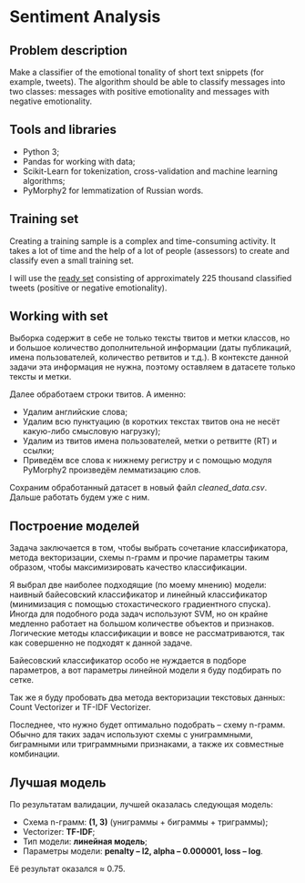 # Sentiment Analysis

## Problem description

Make a classifier of the emotional tonality of short text snippets (for example, tweets). The algorithm should be able to classify messages into two classes: messages with positive emotionality and messages with negative emotionality.

## Tools and libraries

* Python 3;
* Pandas for working with data;
* Scikit-Learn for tokenization, cross-validation and machine learning algorithms;
* PyMorphy2 for lemmatization of Russian words.

## Training set

Creating a training sample is a complex and time-consuming activity. It takes a lot of time and the help of a lot of people (assessors) to create and classify even a small training set.

I will use the [ready set](http://study.mokoron.com/) consisting of approximately 225 thousand classified tweets (positive or negative emotionality).

## Working with set

Выборка содержит в себе не только тексты твитов и метки классов, но и большое количество дополнительной информации (даты публикаций, имена пользователей, количество ретвитов и т.д.). В контексте данной задачи эта информация не нужна, поэтому оставляем в датасете только тексты и метки.

Далее обработаем строки твитов. А именно:

* Удалим английские слова;
* Удалим всю пунктуацию (в коротких текстах твитов она не несёт какую-либо смысловую нагрузку);
* Удалим из твитов имена пользователей, метки о ретвитте (RT) и ссылки;
* Приведём все слова к нижнему регистру и с помощью модуля PyMorphy2 произведём лемматизацию слов.

Сохраним обработанный датасет в новый файл _cleaned_data.csv_. Дальше работать будем уже с ним.

## Построение моделей

Задача заключается в том, чтобы выбрать сочетание классификатора, метода векторизации, схемы n-грамм и прочие параметры таким образом, чтобы максимизировать качество классификации.

Я выбрал две наиболее подходящие (по моему мнению) модели: наивный байесовский классификатор и линейный классификатор (минимизация с помощью стохастического градиентного спуска). Иногда для подобного рода задач используют SVM, но он крайне медленно работает на большом количестве объектов и признаков. Логические методы классификации и вовсе не рассматриваются, так как совершенно не подходят к данной задаче.

Байесовский классификатор особо не нуждается в подборе параметров, а вот параметры линейной модели я буду подбирать по сетке.

Так же я буду пробовать два метода векторизации текстовых данных: Count Vectorizer и TF-IDF Vectorizer. 

Последнее, что нужно будет оптимально подобрать – схему n-грамм. Обычно для таких задач используют схемы с униграммными, биграмными или триграммными признаками, а также их совместные комбинации.

## Лучшая модель

По результатам валидации, лучшей оказалась следующая модель:

* Схема n-грамм: **(1, 3)** (униграммы + биграммы + триграммы);
* Vectorizer: **TF-IDF**;
* Тип модели: **линейная модель**;
* Параметры модели: **penalty – l2, alpha – 0.000001, loss – log**.

Её результат оказался ≈ 0.75.
